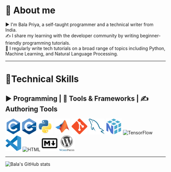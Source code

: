 
# 👋 About me 
▶ I'm Bala Priya, a self-taught programmer and a technical writer from India. <br>
✍ I share my learning with the developer community by writing beginner-friendly programming tutorials.<br>
📑 I regularly write tech tutorials on a broad range of topics including Python, Machine Learning, and Natural Language Processing.

---- 
# 📑Technical Skills
## ▶ Programming | 🧰 Tools & Frameworks | ✍ Authoring Tools
<img src= "https://github.com/devicons/devicon/blob/master/icons/c/c-original.svg" alt="C Language" height= 50 width = 50><img src= "https://github.com/devicons/devicon/blob/master/icons/cplusplus/cplusplus-original.svg" alt="C++" height= 50 width = 50><img src= "https://github.com/devicons/devicon/blob/master/icons/python/python-original.svg" alt="Python" height= 50 width = 50> <img src=  "https://github.com/devicons/devicon/blob/master/icons/matlab/matlab-original.svg" alt="MATLAB" height= 50 width = 50>  <img src= "https://github.com/devicons/devicon/blob/master/icons/git/git-original.svg" alt="Git" height= 50 width = 50>  <img src= "https://github.com/devicons/devicon/blob/master/icons/mysql/mysql-original.svg" alt="MySQL" height= 50 width = 50>  <img src= "https://github.com/devicons/devicon/blob/master/icons/numpy/numpy-original.svg" alt="NumPy" height= 50 width = 50>   <img src= "https://cdn.worldvectorlogo.com/logos/tensorflow-2.svg" alt="TensorFlow" height= 50 width = 50><img src= "https://github.com/devicons/devicon/blob/master/icons/vscode/vscode-original.svg" alt="VSCode" height= 50 width = 50>  <img src= "https://cdn.worldvectorlogo.com/logos/html-1.svg" alt="HTML" height= 50 width = 50> <img src= "https://github.com/devicons/devicon/blob/master/icons/markdown/markdown-original.svg" alt="Markdown" height= 50 width = 50> <img src= "https://github.com/devicons/devicon/blob/master/icons/wordpress/wordpress-original.svg" alt="WordPress" height= 50 width = 50>  
  
----
![Bala's GitHub stats](https://github-readme-stats.vercel.app/api?username=balapriyac&show_icons=true&count_private=true&theme=radical)
